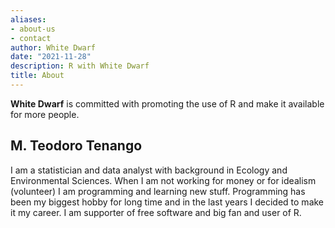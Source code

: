 ```yaml
---
aliases:
- about-us
- contact
author: White Dwarf
date: "2021-11-28"
description: R with White Dwarf
title: About
---
```


**White Dwarf** is committed with promoting the use of R and make it available for more people. 

## M. Teodoro Tenango

I am a statistician and data analyst with background in Ecology and Environmental Sciences. When I am not working for money or for idealism (volunteer) I am programming and learning new stuff. Programming has been my biggest hobby for long time and in the last years I decided to make it my career. I am supporter of free software and big fan and user of R.
